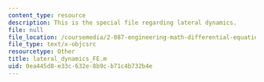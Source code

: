 ```yaml
---
content_type: resource
description: This is the special file regarding lateral dynamics.
file: null
file_location: /coursemedia/2-087-engineering-math-differential-equations-and-linear-algebra-fall-2014/0ea445d8e33c632e8b9cb71c4b732b4e_lateral_dynamics_FE.m
file_type: text/x-objcsrc
resourcetype: Other
title: lateral_dynamics_FE.m
uid: 0ea445d8-e33c-632e-8b9c-b71c4b732b4e
---
```

